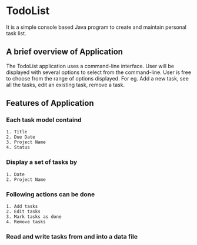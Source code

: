 # TodoList #
It is a simple console based Java program to create and maintain personal task list.

## A brief overview of Application ##
The TodoList application uses a command-line interface.
 User will be displayed with several options to select from the command-line. 
 User is free to choose from the range of options displayed. For eg. Add a new task, see all the tasks, edit an existing task, remove a task.

## Features of Application ##

### Each task model containd ###
    1. Title
    2. Due Date
    3. Project Name
    4. Status

### Display a set of tasks by ###
    1. Date
    2. Project Name

### Following actions can be done ###
    1. Add tasks
    2. Edit tasks
    3. Mark tasks as done
    4. Remove tasks    

### Read and write tasks from and into a data file ###    

 

